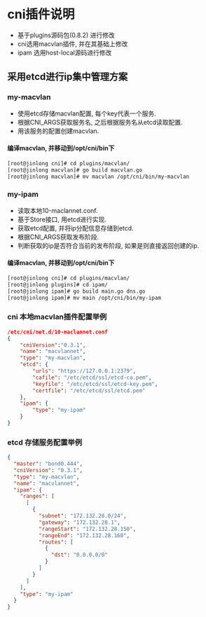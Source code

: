 # cni插件说明
* 基于plugins源码包(0.8.2) 进行修改
* cni选用macvlan插件, 并在其基础上修改
* ipam 选用host-local源码进行修改

## 采用etcd进行ip集中管理方案
### my-macvlan
* 使用etcd存储macvlan配置, 每个key代表一个服务.
* 根据CNI_ARGS获取服务名, 之后根据服务名从etcd读取配置.
* 用该服务的配置创建macvlan.

#### 编译macvlan, 并移动到/opt/cni/bin下
```bash
[root@jinlong cni]# cd plugins/macvlan/
[root@jinlong macvlan]# go build macvlan.go
[root@jinlong macvlan]# mv macvlan /opt/cni/bin/my-macvlan
```

### my-ipam
* 读取本地10-maclannet.conf.
* 基于Store接口, 用etcd进行实现.
* 获取etcd配置, 并将ip分配信息存储到etcd.
* 根据CNI_ARGS获取发布阶段.
* 判断获取的ip是否符合当前的发布阶段, 如果是则直接返回创建的ip.

#### 编译macvlan, 并移动到/opt/cni/bin下
```bash
[root@jinlong cni]# cd plugins/macvlan/
[root@jinlong plugins]# cd ipam/
[root@jinlong ipam]# go build main.go dns.go
[root@jinlong ipam]# mv main /opt/cni/bin/my-ipam
```

### cni 本地macvlan插件配置举例
```json
/etc/cni/net.d/10-maclannet.conf
{
    "cniVersion":"0.3.1",
    "name": "macvlannet",
    "type": "my-macvlan",
    "etcd": {
        "urls": "https://127.0.0.1:2379",
        "cafile": "/etc/etcd/ssl/etcd-ca.pem",
        "keyfile": "/etc/etcd/ssl/etcd-key.pem",
        "certfile": "/etc/etcd/ssl/etcd.pem"
    },
    "ipam": {
        "type": "my-ipam"
    }
}
```

### etcd 存储服务配置举例
```json
{
  "master": "bond0.444",
  "cniVersion": "0.3.1",
  "type": "my-macvlan",
  "name": "macvlannet",
  "ipam": {
    "ranges": [
      [
        {
          "subnet": "172.132.28.0/24",
          "gateway": "172.132.28.1",
          "rangeStart": "172.132.28.150",
          "rangeEnd": "172.132.28.160",
          "routes": [
            {
              "dst": "0.0.0.0/0"
            }
          ]
        }
      ]
    ],
    "type": "my-ipam"
  }
}
```
